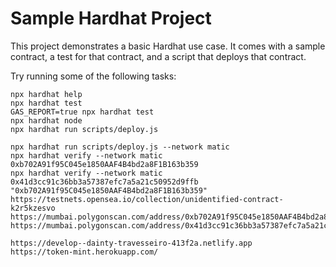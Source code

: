 # Sample Hardhat Project

This project demonstrates a basic Hardhat use case. It comes with a sample contract, a test for that contract, and a script that deploys that contract.

Try running some of the following tasks:

```shell
npx hardhat help
npx hardhat test
GAS_REPORT=true npx hardhat test
npx hardhat node
npx hardhat run scripts/deploy.js

npx hardhat run scripts/deploy.js --network matic
npx hardhat verify --network matic 0xb702A91f95C045e1850AAF4B4bd2a8F1B163b359
npx hardhat verify --network matic 0x41d3cc91c36bb3a57387efc7a5a21c50952d9ffb "0xb702A91f95C045e1850AAF4B4bd2a8F1B163b359"
https://testnets.opensea.io/collection/unidentified-contract-k2r5kzesvo
https://mumbai.polygonscan.com/address/0xb702A91f95C045e1850AAF4B4bd2a8F1B163b359
https://mumbai.polygonscan.com/address/0x41d3cc91c36bb3a57387efc7a5a21c50952d9ffb

https://develop--dainty-travesseiro-413f2a.netlify.app
https://token-mint.herokuapp.com/
```
